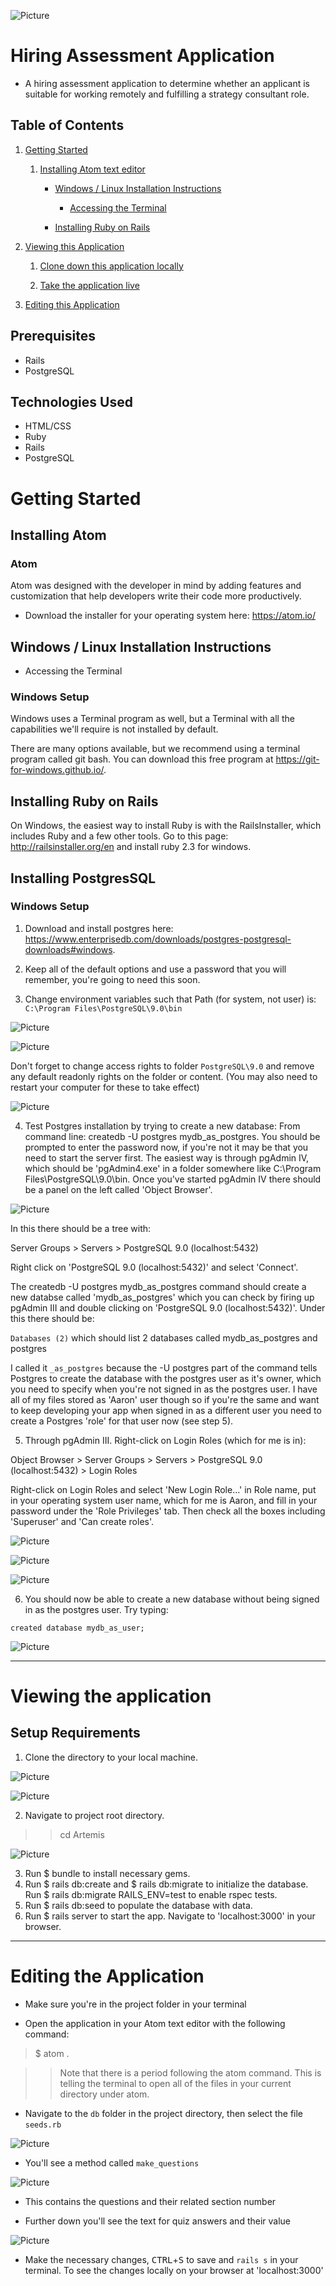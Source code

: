![Picture](http://static1.squarespace.com/static/57b77304b3db2bfb203fbf3f/t/581e02ade4fcb51e9e0bc4cd/1501254745108/?format=1500w)

# Hiring Assessment Application

* A hiring assessment application to determine whether an applicant is suitable for working remotely and fulfilling a strategy consultant role.

## Table of Contents

1. [Getting Started](#a)
    1. [Installing Atom text editor](#b)

        * [Windows / Linux Installation Instructions](#c)

          * [Accessing the Terminal](#d)

        * [Installing Ruby on Rails](#e)

2. [Viewing this Application](#f)

    1. [Clone down this application locally](#g)

    3. [Take the application live](#h)

3. [Editing this Application](#i)

## Prerequisites
* Rails
* PostgreSQL

## Technologies Used
* HTML/CSS
* Ruby
* Rails
* PostgreSQL

# <a name="a"></a>Getting Started

## <a name="b"></a> Installing Atom

### Atom

Atom was designed with the developer in mind by adding features and customization that help developers write their code more productively.

* Download the installer for your operating system here: https://atom.io/

## <a name="c"></a> Windows / Linux Installation Instructions

* <a name="d"></a> Accessing the Terminal

### Windows Setup

Windows uses a Terminal program as well, but a Terminal with all the capabilities we'll require is not installed by default.

There are many options available, but we recommend using a terminal program called git bash. You can download this free program at https://git-for-windows.github.io/.

## <a name="e"></a> Installing Ruby on Rails

On Windows, the easiest way to install Ruby is with the RailsInstaller, which includes Ruby and a few other tools. Go to this page: http://railsinstaller.org/en and install ruby 2.3 for windows.

## <a name="f"></a> Installing PostgresSQL

### Windows Setup

1. Download and install postgres here: https://www.enterprisedb.com/downloads/postgres-postgresql-downloads#windows.

2. Keep all of the default options and use a password that you will remember, you're going to need this soon.

3. Change environment variables such that Path (for system, not user) is: `C:\Program Files\PostgreSQL\9.0\bin`

![Picture](https://puu.sh/xt9V4/340431493d.png)

![Picture](https://puu.sh/xtdvD/f0b593a7fb.png)

Don't forget to change access rights to folder `PostgreSQL\9.0` and remove any default readonly rights on the folder or content. (You may also need to restart your computer for these to take effect)

![Picture](https://puu.sh/xta8T/8eb86d0999.png)

4. Test Postgres installation by trying to create a new database: From command line: createdb -U postgres mydb_as_postgres. You should be prompted to enter the password now, if you're not it may be that you need to start the server first. The easiest way is through pgAdmin IV, which should be 'pgAdmin4.exe' in a folder somewhere like C:\Program Files\PostgreSQL\9.0\bin. Once you've started pgAdmin IV there should be a panel on the left called 'Object Browser'.

![Picture](https://puu.sh/xt9Od/9f90d76956.png)

In this there should be a tree with:

Server Groups > Servers > PostgreSQL 9.0 (localhost:5432)

Right click on 'PostgreSQL 9.0 (localhost:5432)' and select 'Connect'.

The createdb -U postgres mydb_as_postgres command should create a new databse called 'mydb_as_postgres' which you can check by firing up pgAdmin III and double clicking on 'PostgreSQL 9.0 (localhost:5432)'. Under this there should be:

`Databases (2)` which should list 2 databases called mydb_as_postgres and postgres

I called it `_as_postgres` because the -U postgres part of the command tells Postgres to create the database with the postgres user as it's owner, which you need to specify when you're not signed in as the postgres user. I have all of my files stored as 'Aaron' user though so if you're the same and want to keep developing your app when signed in as a different user you need to create a Postgres 'role' for that user now (see step 5).

5. Through pgAdmin III. Right-click on Login Roles (which for me is in):

Object Browser > Server Groups > Servers > PostgreSQL 9.0 (localhost:5432) > Login Roles

Right-click on Login Roles and select 'New Login Role...' in Role name, put in your operating system user name, which for me is Aaron, and fill in your password under the 'Role Privileges' tab. Then check all the boxes including 'Superuser' and 'Can create roles'.

![Picture](https://puu.sh/xtamM/6875701447.png)

![Picture](https://puu.sh/xtapD/47c0979ee9.png)

![Picture](https://puu.sh/xtarb/d7dbde6638.png)

6. You should now be able to create a new database without being signed in as the postgres user. Try typing:

`created database mydb_as_user;`

![Picture](https://puu.sh/xtdkE/24d65c6a4d.png)

- - - -

# <a name="o"></a> Viewing the application

## Setup Requirements

1. Clone the directory to your local machine.

![Picture](https://puu.sh/xtene/a7a7a43b05.png)

![Picture](https://puu.sh/xteyT/b631463235.png)

2. Navigate to project root directory.

>> cd Artemis

![Picture](https://puu.sh/xteJ2/9d461363f3.png)

3. Run $ bundle to install necessary gems.
4. Run $ rails db:create and $ rails db:migrate to initialize the database. Run $ rails db:migrate RAILS_ENV=test to enable rspec tests.
5. Run $ rails db:seed to populate the database with data.
6. Run $ rails server to start the app. Navigate to 'localhost:3000' in your browser.

- - - -

# <a name="i"></a> Editing the Application

* Make sure you're in the project folder in your terminal

* Open the application in your Atom text editor with the following command:

> $ atom .

>> Note that there is a period following the atom command. This is telling the terminal to open all of the files in your current directory under atom.

* Navigate to the `db` folder in the project directory, then select the file `seeds.rb`

![Picture](https://puu.sh/xteTS/89be496905.png)

* You'll see a method called `make_questions`

![Picture](https://puu.sh/xtfqT/43a3faeb04.png)

* This contains the questions and their related section number

* Further down you'll see the text for quiz answers and their value

![Picture](https://puu.sh/xtfE9/cacbb89e79.png)

* Make the necessary changes, <kbd>CTRL</kbd>+<kbd>S</kbd> to save and `rails s` in your terminal. To see the changes locally on your browser at 'localhost:3000'
